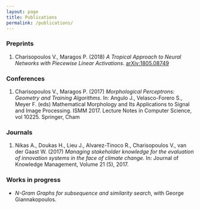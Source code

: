 ```yaml
---
layout: page
title: Publications
permalink: /publications/
---
```


### Preprints
1. Charisopoulos V., Maragos P. (2018)
   *A Tropical Approach to Neural Networks with Piecewise Linear Activations*.
   [arXiv:1805.08749][arxiv-tropical]


### Conferences

1. Charisopoulos V., Maragos P. (2017)
   *Morphological Perceptrons: Geometry and Training Algorithms*.
   In: Angulo J., Velasco-Forero S., Meyer F. (eds)
   Mathematical Morphology and Its Applications to Signal and Image Processing. ISMM 2017.
   Lecture Notes in Computer Science, vol 10225. Springer, Cham

### Journals

1. Nikas A., Doukas H., Lieu J., Alvarez-Tinoco R., Charisopoulos V.,
   van der Gaast W. (2017)
   *Managing stakeholder knowledge for the evaluation of innovation systems in
   the face of climate change*.
   In: Journal of Knowledge Management, Volume 21 (5), 2017.

### Works in progress

*  *N-Gram Graphs for subsequence and similarity search*, with George
   Giannakopoulos.


[arxiv-tropical]: https://arxiv.org/abs/1805.08749
